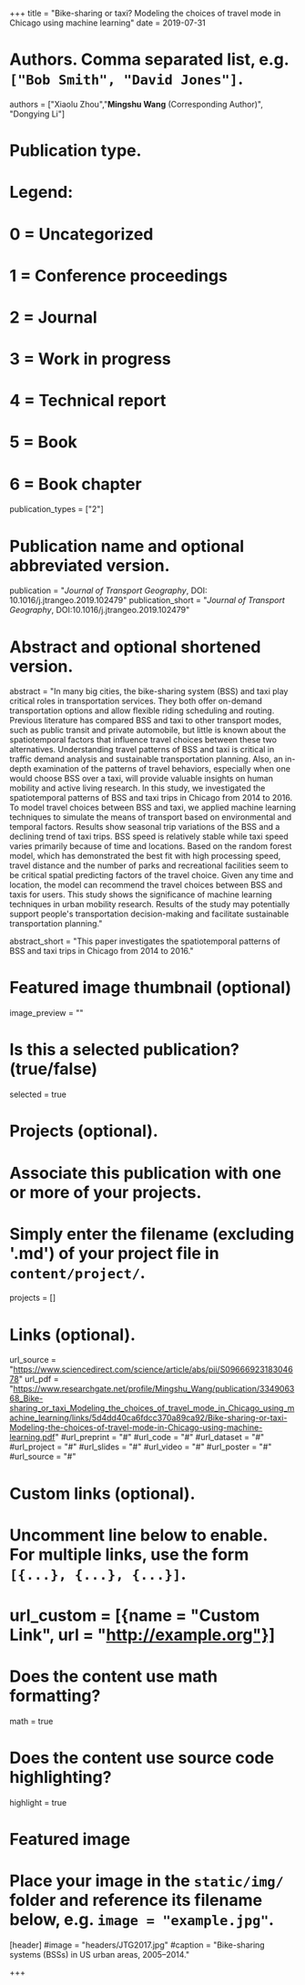 +++
title = "Bike-sharing or taxi? Modeling the choices of travel mode in Chicago using machine learning"
date = 2019-07-31

# Authors. Comma separated list, e.g. `["Bob Smith", "David Jones"]`.
authors = ["Xiaolu Zhou","**Mingshu Wang** (Corresponding Author)", "Dongying Li"]

# Publication type.
# Legend:
# 0 = Uncategorized
# 1 = Conference proceedings
# 2 = Journal
# 3 = Work in progress
# 4 = Technical report
# 5 = Book
# 6 = Book chapter
publication_types = ["2"]

# Publication name and optional abbreviated version.
publication = "*Journal of Transport Geography*, DOI: 10.1016/j.jtrangeo.2019.102479"
publication_short = "*Journal of Transport Geography*, DOI:10.1016/j.jtrangeo.2019.102479"

# Abstract and optional shortened version.
abstract = "In many big cities, the bike-sharing system (BSS) and taxi play critical roles in transportation services. They both offer on-demand transportation options and allow flexible riding scheduling and routing. Previous literature has compared BSS and taxi to other transport modes, such as public transit and private automobile, but little is known about the spatiotemporal factors that influence travel choices between these two alternatives. Understanding travel patterns of BSS and taxi is critical in traffic demand analysis and sustainable transportation planning. Also, an in-depth examination of the patterns of travel behaviors, especially when one would choose BSS over a taxi, will provide valuable insights on human mobility and active living research. In this study, we investigated the spatiotemporal patterns of BSS and taxi trips in Chicago from 2014 to 2016. To model travel choices between BSS and taxi, we applied machine learning techniques to simulate the means of transport based on environmental and temporal factors. Results show seasonal trip variations of the BSS and a declining trend of taxi trips. BSS speed is relatively stable while taxi speed varies primarily because of time and locations. Based on the random forest model, which has demonstrated the best fit with high processing speed, travel distance and the number of parks and recreational facilities seem to be critical spatial predicting factors of the travel choice. Given any time and location, the model can recommend the travel choices between BSS and taxis for users. This study shows the significance of machine learning techniques in urban mobility research. Results of the study may potentially support people's transportation decision-making and facilitate sustainable transportation planning."

abstract_short = "This paper investigates the spatiotemporal patterns of BSS and taxi trips in Chicago from 2014 to 2016."

# Featured image thumbnail (optional)
image_preview = ""

# Is this a selected publication? (true/false)
selected = true

# Projects (optional).
#   Associate this publication with one or more of your projects.
#   Simply enter the filename (excluding '.md') of your project file in `content/project/`.

projects = []

# Links (optional).
url_source = "https://www.sciencedirect.com/science/article/abs/pii/S0966692318304678"
url_pdf = "https://www.researchgate.net/profile/Mingshu_Wang/publication/334906368_Bike-sharing_or_taxi_Modeling_the_choices_of_travel_mode_in_Chicago_using_machine_learning/links/5d4dd40ca6fdcc370a89ca92/Bike-sharing-or-taxi-Modeling-the-choices-of-travel-mode-in-Chicago-using-machine-learning.pdf"
#url_preprint = "#"
#url_code = "#"
#url_dataset = "#"
#url_project = "#"
#url_slides = "#"
#url_video = "#"
#url_poster = "#"
#url_source = "#"

# Custom links (optional).
#   Uncomment line below to enable. For multiple links, use the form `[{...}, {...}, {...}]`.
# url_custom = [{name = "Custom Link", url = "http://example.org"}]

# Does the content use math formatting?
math = true

# Does the content use source code highlighting?
highlight = true

# Featured image
# Place your image in the `static/img/` folder and reference its filename below, e.g. `image = "example.jpg"`.
[header]
#image = "headers/JTG2017.jpg"
#caption = "Bike-sharing systems (BSSs) in US urban areas, 2005–2014."

+++

